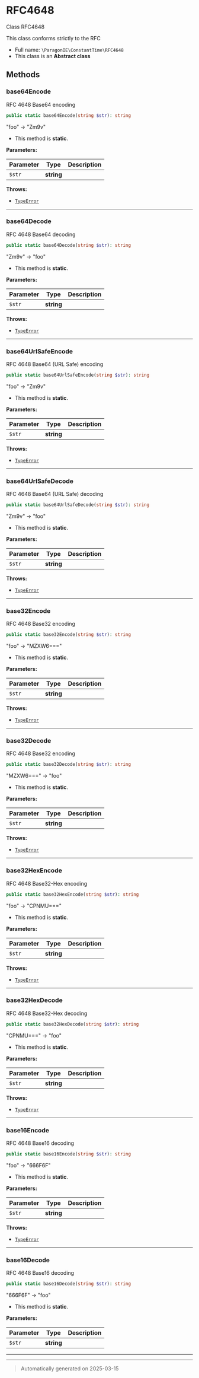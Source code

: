 
# RFC4648

Class RFC4648

This class conforms strictly to the RFC

* Full name: `\ParagonIE\ConstantTime\RFC4648`
* This class is an **Abstract class**




## Methods


### base64Encode

RFC 4648 Base64 encoding

```php
public static base64Encode(string $str): string
```

"foo" -> "Zm9v"

* This method is **static**.




**Parameters:**

| Parameter | Type | Description |
|-----------|------|-------------|
| `$str` | **string** |  |




**Throws:**

- [`TypeError`](../../TypeError.md)



***

### base64Decode

RFC 4648 Base64 decoding

```php
public static base64Decode(string $str): string
```

"Zm9v" -> "foo"

* This method is **static**.




**Parameters:**

| Parameter | Type | Description |
|-----------|------|-------------|
| `$str` | **string** |  |




**Throws:**

- [`TypeError`](../../TypeError.md)



***

### base64UrlSafeEncode

RFC 4648 Base64 (URL Safe) encoding

```php
public static base64UrlSafeEncode(string $str): string
```

"foo" -> "Zm9v"

* This method is **static**.




**Parameters:**

| Parameter | Type | Description |
|-----------|------|-------------|
| `$str` | **string** |  |




**Throws:**

- [`TypeError`](../../TypeError.md)



***

### base64UrlSafeDecode

RFC 4648 Base64 (URL Safe) decoding

```php
public static base64UrlSafeDecode(string $str): string
```

"Zm9v" -> "foo"

* This method is **static**.




**Parameters:**

| Parameter | Type | Description |
|-----------|------|-------------|
| `$str` | **string** |  |




**Throws:**

- [`TypeError`](../../TypeError.md)



***

### base32Encode

RFC 4648 Base32 encoding

```php
public static base32Encode(string $str): string
```

"foo" -> "MZXW6==="

* This method is **static**.




**Parameters:**

| Parameter | Type | Description |
|-----------|------|-------------|
| `$str` | **string** |  |




**Throws:**

- [`TypeError`](../../TypeError.md)



***

### base32Decode

RFC 4648 Base32 encoding

```php
public static base32Decode(string $str): string
```

"MZXW6===" -> "foo"

* This method is **static**.




**Parameters:**

| Parameter | Type | Description |
|-----------|------|-------------|
| `$str` | **string** |  |




**Throws:**

- [`TypeError`](../../TypeError.md)



***

### base32HexEncode

RFC 4648 Base32-Hex encoding

```php
public static base32HexEncode(string $str): string
```

"foo" -> "CPNMU==="

* This method is **static**.




**Parameters:**

| Parameter | Type | Description |
|-----------|------|-------------|
| `$str` | **string** |  |




**Throws:**

- [`TypeError`](../../TypeError.md)



***

### base32HexDecode

RFC 4648 Base32-Hex decoding

```php
public static base32HexDecode(string $str): string
```

"CPNMU===" -> "foo"

* This method is **static**.




**Parameters:**

| Parameter | Type | Description |
|-----------|------|-------------|
| `$str` | **string** |  |




**Throws:**

- [`TypeError`](../../TypeError.md)



***

### base16Encode

RFC 4648 Base16 decoding

```php
public static base16Encode(string $str): string
```

"foo" -> "666F6F"

* This method is **static**.




**Parameters:**

| Parameter | Type | Description |
|-----------|------|-------------|
| `$str` | **string** |  |




**Throws:**

- [`TypeError`](../../TypeError.md)



***

### base16Decode

RFC 4648 Base16 decoding

```php
public static base16Decode(string $str): string
```

"666F6F" -> "foo"

* This method is **static**.




**Parameters:**

| Parameter | Type | Description |
|-----------|------|-------------|
| `$str` | **string** |  |





***


***
> Automatically generated on 2025-03-15
